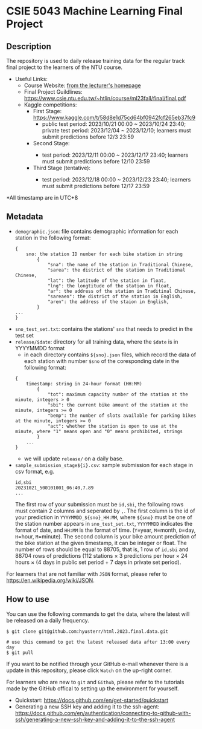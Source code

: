 # CSIE 5043 Machine Learning Final Project
## Description
The repository is used to daily release training data for the regular track final project to the learners of the NTU course. 
- Useful Links:
    - Course Website: [from the lecturer's homepage](https://www.csie.ntu.edu.tw/~htlin/course/ml23fall/)
    - Final Project Guildlines: <https://www.csie.ntu.edu.tw/~htlin/course/ml23fall/final/final.pdf>
    - Kaggle competitions: 
        - First Stage: <https://www.kaggle.com/t/58d8e1d75cd64bf0942fcf265eb37fc9>
            - public test period: 2023/10/21 00:00 ~ 2023/10/24 23:40; private test period: 2023/12/04 ~ 2023/12/10; learners must submit predictions before 12/3 23:59
        - Second Stage: <TBD>
            - test period: 2023/12/11 00:00 ~ 2023/12/17 23:40; learners must submit predictions before 12/10 23:59
        - Third Stage (tentative): <TBD>
            - test period: 2023/12/18 00:00 ~ 2023/12/23 23:40; learners must submit predictions before 12/17 23:59
              
*All timestamp are in UTC+8

## Metadata
- `demographic.json`: file contains demographic information for each station in the following format:
    ```
    {
        sno: the station ID number for each bike station in string
            {
                "sna": the name of the station in Traditional Chinese,
                "sarea": the district of the station in Traditional Chinese,
                "lat": the latitude of the station in float,
                "lng": the longtitude of the station in float,
                "ar": the address of the station in Traditinal Chinese,
                "sareaen": the district of the station in English,
                "aren": the address of the staion in English,
            }
    ...
    }
    ```
- `sno_test_set.txt`: contains the stations' `sno` that needs to predict in the test set
- `release/$date`: directory for all training data, where the `$date` is in YYYYMMDD format
    - in each directory contains `${sno}.json` files, which record the data of each station with number `$sno` of the coresponding date in the following format:
    ```
    {
        timestamp: string in 24-hour format (HH:MM)
            {
                "tot": maximum capacity number of the station at the minute, integers > 0
                "sbi": the current bike amount of the station at the minute, integers >= 0
                "bemp": the number of slots available for parking bikes at the minute, integers >= 0
                "act": whether the station is open to use at the minute, where "1" means open and "0" means prohibited, strings
            }
        ...
    }
    ```
    - we will update `release/` on a daily base.
- `sample_submission_stage${i}.csv`: sample submission for each stage in csv format, e.g.
    ```
    id,sbi
    20231021_500101001_06:40,7.89
    ...
    ```
    The first row of your submission must be `id,sbi`, the following rows must contain 2 columns and seperated by `,`. The first column is the id of your prediction in `YYYYMMDD_${sno}_HH:MM`, where `${sno}` must be one of the station number appears in `sno_test_set.txt`, `YYYYMMDD` indicates the format of date, and `HH:MM` is the format of time. (`Y`=year, `M`=month, `D`=day, `H`=hour, `M`=minute). The second column is your bike amount prediction of the bike station at the given timestamp, it can be integer or float. The number of rows should be equal to 88705, that is, 1 row of `id,sbi` and 88704 rows of predictions (112 stations $\times$ 3 predictions per hour $\times$ 24 hours $\times$ (4 days in public set period + 7 days in private set period).


For learners that are not familiar with `JSON` format, please refer to <https://en.wikipedia.org/wiki/JSON>.

## How to use
You can use the following commands to get the data, where the latest will be released on a daily frequency.
```
$ git clone git@github.com:hyusterr/html.2023.final.data.git

# use this command to get the latest released data after 13:00 every day
$ git pull
```
If you want to be notified through your GitHub e-mail whenever there is a update in this repository, please click `Watch` on the up-right corner.

For learners who are new to `git` and `Github`, please refer to the tutorials made by the GitHub offical to setting up the environment for yourself.
- Quickstart: <https://docs.github.com/en/get-started/quickstart>
- Generating a new SSH key and adding it to the ssh-agent: <https://docs.github.com/en/authentication/connecting-to-github-with-ssh/generating-a-new-ssh-key-and-adding-it-to-the-ssh-agent>
